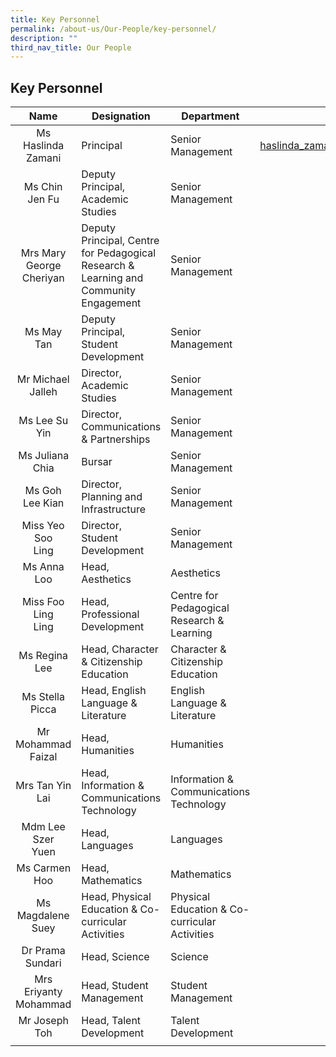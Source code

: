 ```yaml
---
title: Key Personnel
permalink: /about-us/Our-People/key-personnel/
description: ""
third_nav_title: Our People
---
```

## Key Personnel

| Name  | Designation  | Department  | Email  |
|:-:|---|---|---|
| Ms Haslinda<br> Zamani  | Principal  | Senior Management  | [haslinda\_zamani@schools.gov.sg](mailto:haslinda\_zamani@schools.gov.sg)  |
| Ms Chin Jen Fu  | Deputy Principal, <br>Academic Studies  | Senior Management  |   |
| Mrs Mary<br> George <br>Cheriyan  | Deputy Principal, Centre for Pedagogical Research & Learning and Community Engagement  | Senior Management  |   |
| Ms May Tan  | Deputy Principal, Student <br>Development  | Senior Management  |   |
| Mr Michael <br>Jalleh  | Director, Academic Studies  | Senior Management  |   |
| Ms Lee Su Yin  | Director, Communications & Partnerships  | Senior Management  |   |
| Ms Juliana Chia  | Bursar  | Senior Management  |   |
| Ms Goh Lee Kian  | Director, Planning and Infrastructure  | Senior Management  |   |
| Miss Yeo Soo<br> Ling  | Director, Student Development  | Senior Management  |   |
| Ms Anna Loo  | Head, Aesthetics  | Aesthetics  |   |
| Miss Foo Ling <br>Ling  | Head, Professional Development  | Centre for Pedagogical Research & Learning  |   |
| Ms Regina Lee  | Head, Character & Citizenship Education  |  Character & Citizenship Education |   |
| Ms Stella Picca  | Head, English Language & Literature  | English Language & Literature  |   |
| Mr Mohammad<br> Faizal  | Head, Humanities  | Humanities  |   |
| Mrs Tan Yin Lai  | Head, Information & Communications Technology  | Information & Communications Technology  |   |
| Mdm Lee Szer<br> Yuen  | Head, Languages  | Languages  |   |
| Ms Carmen Hoo  | Head, Mathematics  | Mathematics  |   |
| Ms Magdalene<br> Suey  | Head, Physical Education & Co-curricular Activities  |  Physical Education & Co-curricular Activities |   |
| Dr Prama <br>Sundari  |  Head, Science | Science  |   |
| Mrs Eriyanty <br>Mohammad  |  Head, Student Management | Student Management  |   |
| Mr Joseph Toh  | Head, Talent Development  | Talent Development  |   |
|   |   |   |   |